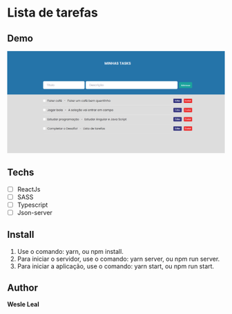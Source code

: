 # Lista de tarefas

## Demo
<img src="./public/demo.png" alt="Exemplo">


## Techs
* [ ] ReactJs
* [ ] SASS
* [ ] Typescript
* [ ] Json-server

## Install

1. Use o comando: yarn, ou npm install.
2. Para iniciar o servidor, use o comando: yarn server, ou npm run server.
3. Para iniciar a aplicação, use o comando: yarn start, ou npm run start.

## Author

**Wesle Leal**